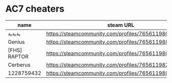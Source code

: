 # AC7 cheaters

| name | steam URL |
| ------ | ------ |
| يةيةية | https://steamcommunity.com/profiles/76561198081430238 |
| Genius | https://steamcommunity.com/profiles/76561198839646162 |
| [FHS] RAPTOR | https://steamcommunity.com/profiles/76561198073103373 |
| Cerberus | https://steamcommunity.com/profiles/76561198209173436 |
| 1228759432 | https://steamcommunity.com/profiles/76561198973679329 |
